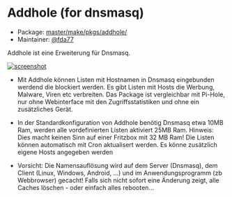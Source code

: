 # Addhole (for dnsmasq)
  - Package: [master/make/pkgs/addhole/](https://github.com/Freetz-NG/freetz-ng/tree/master/make/pkgs/addhole/)
  - Maintainer: [@fda77](https://github.com/fda77)

Addhole ist eine Erweiterung für Dnsmasq.<br>

[![screenshot](../screenshots/000-PKG_addhole_md.png)](../screenshots/000-PKG_addhole.png)

 - Mit Addhole können Listen mit Hostnamen in Dnsmasq eingebunden werdend die blockiert werden. Es gibt Listen mit Hosts die Werbung, Malware, Viren etc verbreiten.
   Das Package ist vergleichbar mit Pi-Hole, nur ohne Webinterface mit den Zugriffsstatistiken und ohne ein zusätzliches Gerät.

 - In der Standardkonfiguration von Addhole benötig Dnsmasq etwa 10MB Ram, werden alle vordefinierten Listen aktiviert 25MB Ram.
   Hinweis: Dies macht keinen Sinn auf einer Fritzbox mit 32 MB Ram!
   Die Listen können automatisch mit Cron aktualisert werden. Es könne zusätzlich eigene Hosts angegeben werden

 - Vorsicht: Die Namensauflösung wird auf dem Server (Dnsmasq), dem Client (Linux, Windows, Android, ...) und im Anwendungsprogramm (zb Webbrowser) gecacht!
   Falls sich nicht sofort eine Änderung zeigt, alle Caches löschen - oder einfach alles rebooten...

